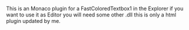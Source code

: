 This is an Monaco plugin for a FastColoredTextbox1 in the Explorer
if you want to use it as Editor you will need some other .dll this is only a html plugin
updated by me.
